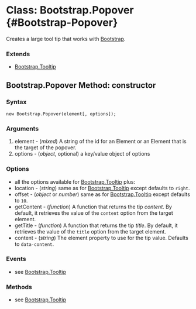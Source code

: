 Class: Bootstrap.Popover {#Bootstrap-Popover}
=============================

Creates a large tool tip that works with [Bootstrap](http://twitter.github.com/bootstrap/#navigation).

### Extends

- [Bootstrap.Tooltip][]

Bootstrap.Popover Method: constructor
-----------------------------

### Syntax

	new Bootstrap.Popover(element[, options]);

### Arguments

1. element - (*mixed*) A string of the id for an Element or an Element that is the target of the popover.
2. options - (*object*, optional) a key/value object of options

### Options

* all the options available for [Bootstrap.Tooltip][] plus:
* location - (*string*) same as for [Bootstrap.Tooltip][] except defaults to `right`.
* offset - (*object* or *number*) same as for [Bootstrap.Tooltip][] except defaults to `10`.
* getContent - (*function*) A function that returns the tip *content*. By default, it retrieves the value of the `content` option from the target element.
* getTitle - (*function*) A function that returns the tip *title*. By default, it retrieves the value of the `title` option from the target element.
* content - (*string*) The element property to use for the tip value. Defaults to `data-content`.

### Events

* see [Bootstrap.Tooltip][]

### Methods

* see [Bootstrap.Tooltip][]

[Bootstrap.Tooltip]: Bootstrap.Tooltip.md